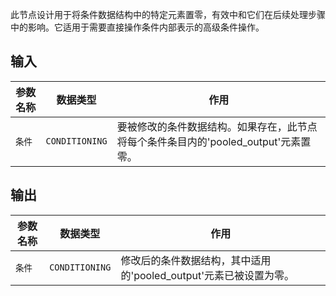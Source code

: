 此节点设计用于将条件数据结构中的特定元素置零，有效中和它们在后续处理步骤中的影响。它适用于需要直接操作条件内部表示的高级条件操作。

## 输入

| 参数名称 | 数据类型 | 作用 |
| --- | --- | --- |
| `条件` | `CONDITIONING` | 要被修改的条件数据结构。如果存在，此节点将每个条件条目内的'pooled_output'元素置零。 |

## 输出

| 参数名称 | 数据类型 | 作用 |
| --- | --- | --- |
| `条件` | `CONDITIONING` | 修改后的条件数据结构，其中适用的'pooled_output'元素已被设置为零。 |
